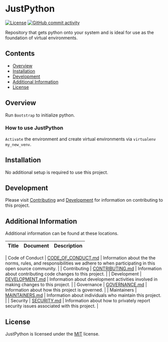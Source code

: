 # JustPython

<!-- BEGIN: Exclude Package -->
<!-- [BEGIN] Badges -->
[![License](https://img.shields.io/github/license/davidbrownell/JustPython?color=dark-green)](https://github.com/davidbrownell/JustPython/blob/master/LICENSE.txt)
[![GitHub commit activity](https://img.shields.io/github/commit-activity/y/davidbrownell/JustPython?color=dark-green)](https://github.com/davidbrownell/JustPython/commits/main/)
<!-- [END] Badges -->
<!-- END: Exclude Package -->

Repository that gets python onto your system and is ideal for use as the foundation of virtual environments.

<!-- BEGIN: Exclude Package -->
## Contents
- [Overview](#overview)
- [Installation](#installation)
- [Development](#development)
- [Additional Information](#additional-information)
- [License](#license)
<!-- END: Exclude Package -->

## Overview
Run `Bootstrap` to initialize python.

### How to use JustPython
`Activate` the environment and create virtual environments via `virtualenv my_new_venv`.

<!-- BEGIN: Exclude Package -->
## Installation
<!-- [BEGIN] Installation -->
No additional setup is required to use this project.
<!-- [END] Installation -->

## Development
<!-- [BEGIN] Development -->
Please visit [Contributing](https://github.com/davidbrownell/JustPython/blob/main/CONTRIBUTING.md) and [Development](https://github.com/davidbrownell/JustPython/blob/main/DEVELOPMENT.md) for information on contributing to this project.<!-- [END] Development -->

<!-- END: Exclude Package -->

## Additional Information
Additional information can be found at these locations.

| Title | Document | Description |
| --- | --- | --- |
<!-- [BEGIN] Additional Information -->
| Code of Conduct | [CODE_OF_CONDUCT.md](https://github.com/davidbrownell/JustPython/blob/main/CODE_OF_CONDUCT.md) | Information about the the norms, rules, and responsibilities we adhere to when participating in this open source community. |
| Contributing | [CONTRIBUTING.md](https://github.com/davidbrownell/JustPython/blob/main/CONTRIBUTING.md) | Information about contributing code changes to this project. |
| Development | [DEVELOPMENT.md](https://github.com/davidbrownell/JustPython/blob/main/DEVELOPMENT.md) | Information about development activities involved in making changes to this project. |
| Governance | [GOVERNANCE.md](https://github.com/davidbrownell/JustPython/blob/main/GOVERNANCE.md) | Information about how this project is governed. |
| Maintainers | [MAINTAINERS.md](https://github.com/davidbrownell/JustPython/blob/main/MAINTAINERS.md) | Information about individuals who maintain this project. |
| Security | [SECURITY.md](https://github.com/davidbrownell/JustPython/blob/main/SECURITY.md) | Information about how to privately report security issues associated with this project. |
<!-- [END] Additional Information -->

## License

JustPython is licensed under the <a href="https://choosealicense.com/licenses/mit/" target="_blank">MIT</a> license.
